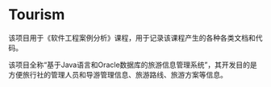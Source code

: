 # Tourism
该项目用于《软件工程案例分析》课程，用于记录该课程产生的各种各类文档和代码。

该项目全称“基于Java语言和Oracle数据库的旅游信息管理系统”，其开发目的是方便旅行社的管理人员和导游管理信息、旅游路线、旅游方案等信息。
